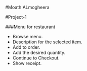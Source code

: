 #Moath ALmogheera

#Project-1

###Menu for restaurant

* Browse menu.
* Description for the selected item.
* Add to order.
* Add the desired quantity.
* Continue to Checkout.
* Show receipt.

